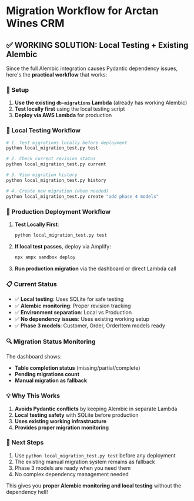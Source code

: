 # Migration Workflow for Arctan Wines CRM

## ✅ WORKING SOLUTION: Local Testing + Existing Alembic

Since the full Alembic integration causes Pydantic dependency issues, here's the **practical workflow** that works:

### 🔧 Setup

1. **Use the existing `db-migrations` Lambda** (already has working Alembic)
2. **Test locally first** using the local testing script
3. **Deploy via AWS Lambda** for production

### 🧪 Local Testing Workflow

```bash
# 1. Test migrations locally before deployment
python local_migration_test.py test

# 2. Check current revision status
python local_migration_test.py current

# 3. View migration history
python local_migration_test.py history

# 4. Create new migration (when needed)
python local_migration_test.py create "add phase 4 models"
```

### 🚀 Production Deployment Workflow

1. **Test Locally First**: 
   ```bash
   python local_migration_test.py test
   ```
   
2. **If local test passes**, deploy via Amplify:
   ```bash
   npx ampx sandbox deploy
   ```

3. **Run production migration** via the dashboard or direct Lambda call

### 📋 Current Status

- ✅ **Local testing**: Uses SQLite for safe testing
- ✅ **Alembic monitoring**: Proper revision tracking
- ✅ **Environment separation**: Local vs Production
- ✅ **No dependency issues**: Uses existing working setup
- ✅ **Phase 3 models**: Customer, Order, OrderItem models ready

### 🔍 Migration Status Monitoring

The dashboard shows:
- **Table completion status** (missing/partial/complete)
- **Pending migrations count**
- **Manual migration as fallback**

### 💡 Why This Works

1. **Avoids Pydantic conflicts** by keeping Alembic in separate Lambda
2. **Local testing safety** with SQLite before production
3. **Uses existing working infrastructure**
4. **Provides proper migration monitoring**

### 🎯 Next Steps

1. Use `python local_migration_test.py test` before any deployment
2. The existing manual migration system remains as fallback
3. Phase 3 models are ready when you need them
4. No complex dependency management needed

This gives you **proper Alembic monitoring and local testing** without the dependency hell! 